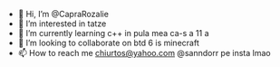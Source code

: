 - 👋 Hi, I’m @CapraRozalie   
- 👀 I’m interested in tatze
- 🌱 I’m currently learning c++ in pula mea ca-s a 11 a
- 💞️ I’m looking to collaborate on btd 6 is minecraft
- 📫 How to reach me chiurtos@yahoo.com @sanndorr pe insta lmao

<!---
CapraRozalie/CapraRozalie is a ✨ special ✨ repository because its `README.md` (this file) appears on your GitHub profile.
You can click the Preview link to take a look at your changes.
--->
